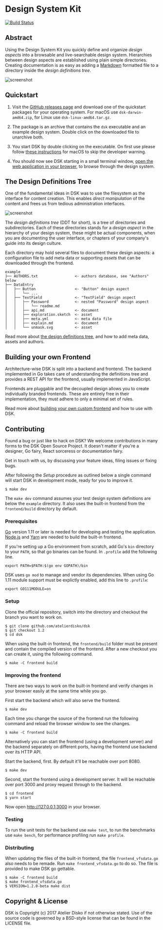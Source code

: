 # Design System Kit

[![Build Status](https://travis-ci.org/atelierdisko/dsk.svg?branch=master)](https://travis-ci.org/atelierdisko/dsk)

## Abstract

Using the Design System Kit you quickly define and organize
_design aspects_ into a browsable and live-searchable design system.
Hierarchies between design aspects are established using plain
simple directories. Creating documentation is as easy as adding a
[Markdown](https://guides.github.com/features/mastering-markdown/) formatted
file to a directory inside the _design definitions tree_.

![screenshot](https://atelierdisko.de/assets/app/img/github_dsk.png?v=3)

## Quickstart

1. Visit the [GitHub releases page](https://github.com/atelierdisko/dsk/releases) and download one of the quickstart packages for your operating system. For macOS use `dsk-darwin-amd64.zip`, for Linux use `dsk-linux-amd64.tar.gz`. 

2. The package is an archive that contains the `dsk` executable and an example design system. Double click on the downloaded file to unarchive both. 

3. You start DSK by double clicking on the executable. On first use please follow [these instructions](https://support.apple.com/kb/PH25088) for macOS to skip the developer warning.

4. You should now see DSK starting in a small terminal window, [open the web application in your browser](http://localhost:8080), to browse through the design system.

## The Design Definitions Tree

One of the fundamental ideas in DSK was to use the filesystem as the interface for content creation. This enables _direct manipulation_ of the content and frees us from tedious administration interfaces.

![screenshot](https://atelierdisko.de/assets/app/img/github_dsk_fs.png)

The _design definitions tree_ (DDT for short), is a tree of
directories and subdirectories. Each of these directories stands for
a _design aspect_ in the hierarchy of your design system, these might
be actual components, when you are documenting the user interface, or
chapters of your company's guide into its design culture.

Each directory may hold several files to document these design aspects: a
configuration file to add meta data or supporting _assets_ that can
be downloaded through the frontend.

```
example
├── AUTHORS.txt                 <- authors database, see "Authors" below
├── DataEntry
│   ├── Button                  <- "Button" design aspect
│   │   └── ...
│   ├── TextField               <- "TextField" design aspect
│   │   ├── Password            <- nested "Password" design aspect
│   │   │   └── readme.md
│   │   ├── api.md              <- document
│   │   ├── exploration.sketch  <- asset
│   │   ├── meta.yml            <- meta data file
│   │   ├── explain.md          <- document
│   │   └── unmask.svg          <- asset
```

Read more about [the design definitions tree](https://rundsk.com/tree/The-Design-Definitions-Tree), and how to add meta data, assets and authors.

## Building your own Frontend 

Architecture-wise DSK is split into a backend and frontend. The backend implemented 
in Go takes care of understanding the definitions tree and provides a REST API for the
frontend, usually implemented in JavaScript. 

Frontends are pluggable and the decoupled design allows you to create individually branded frontends. 
These are entirely free in their implementation, they must adhere to only a minimal set
of rules.

Read more about [building your own custom frontend](https://rundsk.com/tree/Architecture/Building-your-own-Frontend) and how to use with DSK.

## Contributing

Found a bug or just like to hack on DSK? We welcome contributions in many forms
to the DSK Open Source Project. It doesn't matter if you're a designer, Go
fairy, React sorceress or documentation fairy. 

Get in touch with us, by discussing your feature ideas, filing issues or fixing
bugs.

After following the _Setup_ procedure as outlined below a single command will
start DSK in development mode, ready for you to improve it.

```
$ make dev
```

The `make dev` command assumes your test design system definitions are
below the `example` directory. It also uses the built-in frontend from 
the `frontend/build` directory by default.

### Prerequisites

[Go](https://golang.org/) version 1.11 or later is needed for developing
and testing the application. [Node.js](https://nodejs.org) and
[Yarn](https://yarnpkg.com) are needed to build the built-in frontend.

If you're setting up a Go environment from scratch, add Go's `bin`
directory to your `PATH`, so that go binaries can be found. In
`.profile` add the following line.
```
export PATH=$PATH:$(go env GOPATH)/bin
```

DSK uses `go mod` to manage and vendor its dependencies. When using
Go 1.11 module support must be explictly enabled, add this line to
`.profile`:
```
export GO111MODULE=on
```

### Setup

Clone the official repository, switch into the directory and checkout the branch
you want to work on.

```
$ git clone github.com/atelierdisko/dsk 
$ git checkout 1.2
$ cd dsk
```

When using the built-in frontend, the `frontend/build` folder must be
present and contain the compiled version of the frontend. After a new
checkout you can create it, using the following command. 

```
$ make -C frontend build
```

### Improving the frontend

There are two ways to work on the built-in frontend and verify changes
in your browser easily at the same time while you go.

First start the backend which will also serve the frontend.
```
$ make dev
```

Each time you change the source of the frontend run the following
command and reload the browser window to see the changes.

```
$ make -C frontend build
```

Alternatively you can start the frontend (using a development server)
and the backend separately on different ports, having the frontend use
backend over its HTTP API.

Start the backend, first. By default it'll be reachable over port 8080.
```
$ make dev
```

Second, start the frontend using a development server. It will be
reachable over port 3000 and proxy request through to the backend.

```
$ cd frontend
$ yarn start
```

Now open http://127.0.0.1:3000 in your browser.

### Testing

To run the unit tests for the backend use `make test`, to run the
benchmarks use `make bench`, for performance profiling run `make profile`.

### Distributing

When updating the files of the built-in frontend, the file `frontend_vfsdata.go`
also needs to be remade. Run `make frontend_vfsdata.go` to do so. The file is 
provided to make DSK go gettable.

```
$ make -C frontend build
$ make frontend_vfsdata.go
$ VERSION=1.2.0-beta make dist
```

## Copyright & License

DSK is Copyright (c) 2017 Atelier Disko if not otherwise
stated. Use of the source code is governed by a BSD-style
license that can be found in the LICENSE file.
